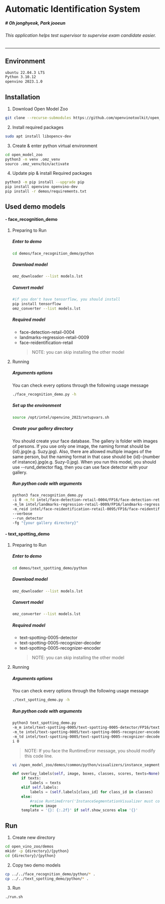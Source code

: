 # Automatic Identification System
##### # Oh jonghyeok, Park jooeun

###### This application helps test supervisor to supervise exam candidate easier.
---

## Environment
```sh
ubuntu 22.04.3 LTS
Python 3.10.12
openvino 2023.1.0
```

## Installation
1. Download Open Model Zoo
```sh
git clone --recurse-submodules https://github.com/openvinotoolkit/open_model_zoo.git
```

2. Install required packages
```sh
sudo apt install libopencv-dev
```

3. Create & enter python virtual environment
```sh
cd open_model_zoo
python3 -m venv .omz_venv
sourco .omz_venv/bin/activate
```

4. Update pip & install Required packages
```sh
python3 -m pip install --upgrade pip
pip install openvino openvino-dev
pip install -r demos/requirements.txt
```

## Used demo models
#### - face_recognition_demo
1. Preparing to Run
    ##### Enter to demo
    ```sh
    cd demos/face_recognition_demo/python
    ```

    ##### Download model
    ```sh
    omz_downloader --list models.lst
    ```

    ##### Convert model
    ```sh
    #if you don't have tensorflow, you should install
    pip install tensorflow
    omz_converter --list models.lst
    ```

    ##### Required model
    - face-detection-retail-0004
    - landmarks-regression-retail-0009
    - face-reidentification-retail
        > NOTE: you can skip installing the other model

2. Running
    ##### Arguments options
    You can check every options through the following usage message
    ```sh
    ./face_recognition_demo.py -h
    ```
    
    ##### Set up the environment
    ```sh
    source /opt/intel/openvino_2023/setupvars.sh
    ```

    ##### Create your gallery directory
    You should create your face database. The gallery is folder with images of persons. If you use only one image, the naming format should be {id}.jpg(e.g. Suzy.jpg). Also, there are allowed multiple images of the same person, but the naming format in that case should be {id}-{number of instance}.jpg(e.g. Suzy-0.jpg). When you run this model, you should use --rund_detector flag, then you can use face detector with your gallery. 

    ##### Run python code with arguments
    ```sh
    python3 face_recognition_demo.py 
    -i 0 -m_fd intel/face-detection-retail-0004/FP16/face-detection-retail-0004.xml 
    -m_lm intel/landmarks-regression-retail-0009/FP16/landmarks-regression-retail-0009.xml 
    -m_reid intel/face-reidentification-retail-0095/FP16/face-reidentification-retail-0095.xml 
    --verbose 
    --run_detector 
    -fg "{your gallery directory}"
    ```


#### - text_spotting_demo
1. Preparing to Run
    ##### Enter to demo
    ```sh
    cd demos/text_spotting_demo/python
    ```

    ##### Download model
    ```sh
    omz_downloader --list models.lst
    ```

    ##### Convert model
    ```sh
    omz_converter --list models.lst
    ```
    
    ##### Required model
    - text-spotting-0005-detector
    - text-spotting-0005-recognizer-decoder
    - text-spotting-0005-recognizer-encoder
        > NOTE: you can skip installing the other model

2. Running
    ##### Arguments options
    You can check every options through the following usage message
    ```sh
    ./text_spotting_demo.py -h
    ```

    ##### Run python code with arguments
    ```sh
    python3 text_spotting_demo.py 
    -m_m intel/text-spotting-0005/text-spotting-0005-detector/FP16/text-spotting-0005-detector.xml 
    -m_te intel/text-spotting-0005/text-spotting-0005-recognizer-encoder/FP16/text-spotting-0005-recognizer-encoder.xml 
    -m_td intel/text-spotting-0005/text-spotting-0005-recognizer-decoder/FP16/text-spotting-0005-recognizer-decoder.xml -
    i 0
    ```
    
    > NOTE: If you face the RuntimeError message, you should modify this code line.
    ```sh
    vi /open_model_zoo/demos/common/python/visualizers/instance_segmentation.py +79
    ```
    ```python
    def overlay_labels(self, image, boxes, classes, scores, texts=None):
        if texts:
            labels = texts
        elif self.labels:
            labels = (self.labels[class_id] for class_id in classes)
        else:
            #raise RuntimeError('InstanceSegmentationVisualizer must contain either labels or texts to display')
            return image
        template = '{}: {:.2f}' if self.show_scores else '{}' 
    ```

## Run
1. Create new directory
```sh
cd open_vino_zoo/demos
mkidr -p {directory}/{python}
cd {directory}/{python}
```
2. Copy two demo models
```sh
cp ../../face_recognition_demo/python/* .
cp ../../text_spotting_demo/python/* .
```
3. Run
```sh
./run.sh
```
